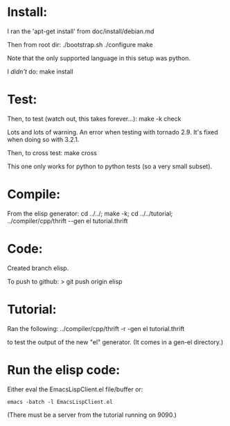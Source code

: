 Install:
========

I ran the 'apt-get install' from doc/install/debian.md

Then from root dir:
    ./bootstrap.sh
    ./configure
    make

Note that the only supported language in this setup was python.

I *didn't* do:
    make install


Test:
=====

Then, to test (watch out, this takes forever...):
    make -k check

Lots and lots of warning.
An error when testing with tornado 2.9. It's fixed when doing so with 3.2.1.

Then, to cross test:
    make cross

This one only works for python to python tests (so a very small subset).


Compile:
========

From the elisp generator:
     cd ../../; make -k; cd ../../tutorial; ../compiler/cpp/thrift --gen el tutorial.thrift


Code:
=====

Created branch elisp.

To push to github:
    > git push origin elisp


Tutorial:
=========

Ran the following:
    ../compiler/cpp/thrift -r -gen el tutorial.thrift

to test the output of the new "el" generator. (It comes in a gen-el directory.)


Run the elisp code:
===================

Either eval the EmacsLispClient.el file/buffer or:

    emacs -batch -l EmacsLispClient.el

(There must be a server from the tutorial running on 9090.)
